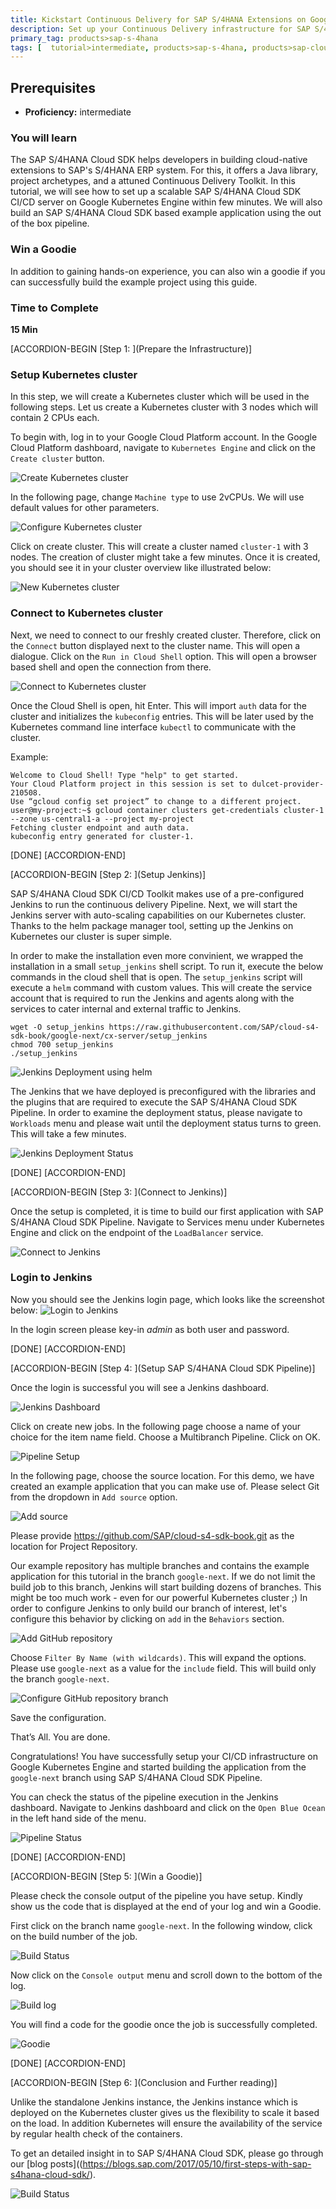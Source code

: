 ```yaml
---
title: Kickstart Continuous Delivery for SAP S/4HANA Extensions on Google Kubernetes Engine
description: Set up your Continuous Delivery infrastructure for SAP S/4HANA Extension applications on Google Kubernetes Engine.
primary_tag: products>sap-s-4hana
tags: [  tutorial>intermediate, products>sap-s-4hana, products>sap-cloud-platform, products>sap-s-4hana-cloud-sdk, topic>cloud, topic>Continues delivery, topic>Pipeline ]
---
```


## Prerequisites  
 - **Proficiency:** intermediate

### You will learn
The SAP S/4HANA Cloud SDK helps developers in building cloud-native extensions to SAP's S/4HANA ERP system. For this, it offers a Java library, project archetypes, and a attuned Continuous Delivery Toolkit. In this tutorial, we will see how to set up a scalable SAP S/4HANA Cloud SDK CI/CD server on Google Kubernetes Engine within few minutes. We will also build an SAP S/4HANA Cloud SDK based example application using the out of the box pipeline.

### Win a Goodie
In addition to gaining hands-on experience, you can also win a goodie if you can successfully build the example project using this guide.

### Time to Complete
**15 Min**

[ACCORDION-BEGIN [Step 1: ](Prepare the Infrastructure)]
### Setup Kubernetes cluster

In this step, we will create a Kubernetes cluster which will be used in the following steps.  Let us create a Kubernetes cluster with 3 nodes which will contain 2 CPUs each.

To begin with, log in to your Google Cloud Platform account. In the Google Cloud Platform dashboard, navigate to `Kubernetes Engine` and click on the `Create cluster` button.

![Create Kubernetes cluster](images/1.PNG)

In the following page, change `Machine type` to use 2vCPUs. We will use default values for other parameters.

![Configure Kubernetes cluster](images/2.PNG)

Click on create cluster. This will create a cluster named `cluster-1` with 3 nodes.  The creation of cluster might take a few minutes. Once it is created, you should see it in your cluster overview like illustrated below:

![New Kubernetes cluster](images/4.PNG)

### Connect to Kubernetes cluster

Next, we need to connect to our freshly created cluster. Therefore, click on the `Connect` button displayed next to the cluster name. This will open a dialogue. Click on the `Run in Cloud Shell` option. This will open a browser based shell and open the connection from there.

![Connect to Kubernetes cluster](images/5.PNG)

Once the Cloud Shell is open, hit Enter. This will import `auth` data for the cluster and initializes the `kubeconfig` entries. This will be later used by the Kubernetes command line interface `kubectl` to communicate with the cluster.

Example:

```
Welcome to Cloud Shell! Type "help" to get started.
Your Cloud Platform project in this session is set to dulcet-provider-210508.
Use “gcloud config set project” to change to a different project.
user@my-project:~$ gcloud container clusters get-credentials cluster-1 --zone us-central1-a --project my-project
Fetching cluster endpoint and auth data.
kubeconfig entry generated for cluster-1.
```

[DONE]
[ACCORDION-END]

[ACCORDION-BEGIN [Step 2: ](Setup Jenkins)]

SAP S/4HANA Cloud SDK CI/CD Toolkit makes use of a pre-configured Jenkins to run the continuous delivery Pipeline. Next, we will start the Jenkins server with auto-scaling capabilities on our Kubernetes cluster. Thanks to the helm package manager tool, setting up the Jenkins on Kubernetes our cluster is super simple.

In order to make the installation even more convinient, we wrapped the installation in a small `setup_jenkins` shell script. To run it, execute the below commands in the cloud shell that is open. The `setup_jenkins` script will execute a `helm` command with custom values. This will create the service account that is required to run the Jenkins and agents along with the services to cater internal and external traffic to Jenkins.

```
wget -O setup_jenkins https://raw.githubusercontent.com/SAP/cloud-s4-sdk-book/google-next/cx-server/setup_jenkins
chmod 700 setup_jenkins
./setup_jenkins
```

![Jenkins Deployment using helm](images/9.PNG)

The Jenkins that we have deployed is preconfigured with the libraries and the plugins that are required to execute the SAP S/4HANA Cloud SDK Pipeline.
In order to examine the deployment status, please navigate to `Workloads` menu and please wait until the deployment status turns to green. This will take a few minutes.

![Jenkins Deployment Status](images/11.PNG)

[DONE]
[ACCORDION-END]

[ACCORDION-BEGIN [Step 3: ](Connect to Jenkins)]

Once the setup is completed, it is time to build our first application with SAP S/4HANA Cloud SDK Pipeline. Navigate to Services menu under Kubernetes Engine and click on the endpoint of the `LoadBalancer` service.

![Connect to Jenkins](images/10.PNG)

### Login to Jenkins

Now you should see the Jenkins login page, which looks like the screenshot below:
![Login to Jenkins](images/12.PNG)

In the login screen please key-in *admin* as both user and password.

[DONE]
[ACCORDION-END]

[ACCORDION-BEGIN [Step 4: ](Setup SAP S/4HANA Cloud SDK Pipeline)]

Once the login is successful you will see a Jenkins dashboard.

![Jenkins Dashboard](images/13.PNG)

Click on create new jobs. In the following page choose a name of your choice for the item name field.  Choose a Multibranch Pipeline. Click on OK.

![Pipeline Setup](images/14.PNG)

In the following page, choose the source location. For this demo, we have created an example application that you can make use of. Please select Git from the dropdown in `Add source` option.

![Add source](images/15.PNG)

Please provide https://github.com/SAP/cloud-s4-sdk-book.git as the location for Project Repository.

Our example repository has multiple branches and contains the example application for this tutorial in the branch `google-next`. If we do not limit the build job to this branch, Jenkins will start building dozens of branches. This might be too much work - even for our powerful Kubernetes cluster ;) In order to configure Jenkins to only build our branch of interest, let's configure this behavior by clicking on `add` in the `Behaviors` section.

![Add GitHub repository](images/16.PNG)

Choose `Filter By Name (with wildcards)`. This will expand the options. Please use `google-next` as a value for the `include` field.  This will build only the branch `google-next`.

![Configure GitHub repository branch](images/17.PNG)

Save the configuration.

That’s All. You are done.

Congratulations! You have successfully setup your CI/CD infrastructure on Google Kubernetes Engine and started building the application from the `google-next` branch using SAP S/4HANA Cloud SDK Pipeline.

You can check the status of the pipeline execution in the Jenkins dashboard. Navigate to Jenkins dashboard and click on the `Open Blue Ocean` in the left hand side of the menu.

![Pipeline Status](images/22.PNG)


[DONE]
[ACCORDION-END]

[ACCORDION-BEGIN [Step 5: ](Win a Goodie)]

Please check the console output of the pipeline you have setup. Kindly show us the code that is displayed at the end of your log and win a Goodie.

First click on the branch name `google-next`. In the following window, click on the build number of the job.

![Build Status](images/19.PNG)

Now click on the `Console output` menu and scroll down to the bottom of the log.

![Build log](images/20.PNG)

You will find a code for the goodie once the job is successfully completed.

![Goodie](images/21.PNG)

[DONE]
[ACCORDION-END]

[ACCORDION-BEGIN [Step 6: ](Conclusion and Further reading)]

Unlike the standalone Jenkins instance, the Jenkins instance which is deployed on the Kubernetes cluster gives us the flexibility to scale it based on the load. In addition Kubernetes will ensure the availability of the service by regular health check of the containers.

To get an detailed insight in to SAP S/4HANA Cloud SDK, please go through our [blog posts]((https://blogs.sap.com/2017/05/10/first-steps-with-sap-s4hana-cloud-sdk/).  

![Build Status](images/19.PNG)
